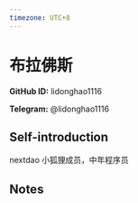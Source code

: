 ```yaml
---
timezone: UTC+8
---
```


# 布拉佛斯

**GitHub ID:** lidonghao1116

**Telegram:** @lidonghao1116

## Self-introduction

nextdao 小狐狸成员，中年程序员

## Notes

<!-- Content_START -->

<!-- Content_END -->
